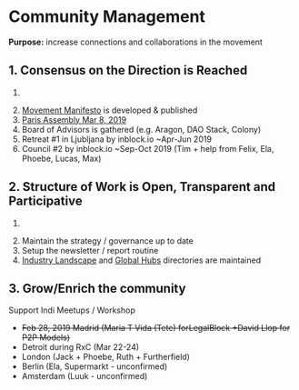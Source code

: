 # Community Management

**Purpose:** increase connections and collaborations in the movement

## 1. Consensus on the Direction is Reached

1. ~~~~[~~Council \#1 by inblock.io~~](../projects/events/dgov-community-council.md)
2. [Movement Manifesto](../projects/foundation-thesis.md) is developed & published
3. [Paris Assembly Mar 8, 2019](../projects/events/paris-assembly-mar-8-2019.md)
4. Board of Advisors is gathered \(e.g. Aragon, DAO Stack, Colony\)
5. Retreat \#1 in Ljubljana by inblock.io ~Apr-Jun 2019
6. Council \#2 by inblock.io ~Sep-Oct 2019 \(Tim + help from Felix, Ela, Phoebe, Lucas, Max\)

## 2. Structure of Work is Open, Transparent and Participative

1. ~~~~[~~Setup Discourse Forum for deep debates & research~~](http://forum.dgov.foundation)~~~~
2. Maintain the strategy / governance up to date
3. Setup the newsletter / report routine
4. [Industry Landscape](../../resources/dgov-industry-landscape.md) and [Global Hubs](../../resources/map-of-the-industry-landscape.md) directories are maintained

## 3. Grow/Enrich the community

Support Indi Meetups / Workshop

* ~~Feb 28, 2019 Madrid \(Maria T Vida \(Tete\) forLegalBlock +David Llop for P2P Models\)~~
* Detroit during RxC \(Mar 22-24\)
* London \(Jack + Phoebe, Ruth + Furtherfield\)
* Berlin \(Ela, Supermarkt - unconfirmed\)
* Amsterdam \(Luuk - unconfirmed\)

